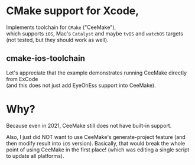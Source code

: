 # CMake support for Xcode,

Implements toolchain for `CMake` ("CeeMake"),<br>
which supports `iOS`, Mac's `Catalyst` and maybe `tvOS` and `watchOS` targets<br>
(not tested, but they should work as well).

## cmake-ios-toolchain
Let's appreciate that the example demonstrates running CeeMake directly from ExCode<br>
(and this does not just add EyeOhEss support into CeeMake).

# Why?
Because even in 2021, CeeMake still does not have built-in support.

Also, I just did NOT want to use CeeMake's generate-project feature (and then modify result into `iOS` version).
Basically, that would break the whole point of using CeeMake in the first place! (which was editing a single script to update all platforms).
